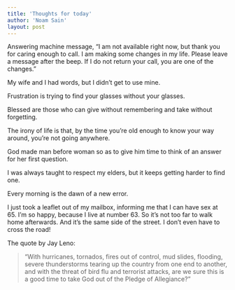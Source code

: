 ```yaml
---
title: 'Thoughts for today'
author: 'Noam Sain'
layout: post
---
```


Answering machine message, “I am not available right now, but thank you for caring enough to call. I am making some changes in my life. Please leave a message after the beep. If I do not return your call, you are one of the changes.”

My wife and I had words, but I didn’t get to use mine.

Frustration is trying to find your glasses without your glasses.

Blessed are those who can give without remembering and take without forgetting.

The irony of life is that, by the time you’re old enough to know your way around, you’re not going anywhere.

God made man before woman so as to give him time to think of an answer for her first question.

I was always taught to respect my elders, but it keeps getting harder to find one.

Every morning is the dawn of a new error.

I just took a leaflet out of my mailbox, informing me that I can have sex at 65. I’m so happy, because I live at number 63. So it’s not too far to walk home afterwards. And it’s the same side of the street. I don’t even have to cross the road!

The quote by Jay Leno:

> “With hurricanes, tornados, fires out of control, mud slides, flooding, severe thunderstorms tearing up the country from one end to another, and with the threat of bird flu and terrorist attacks, are we sure this is a good time to take God out of the Pledge of Allegiance?”